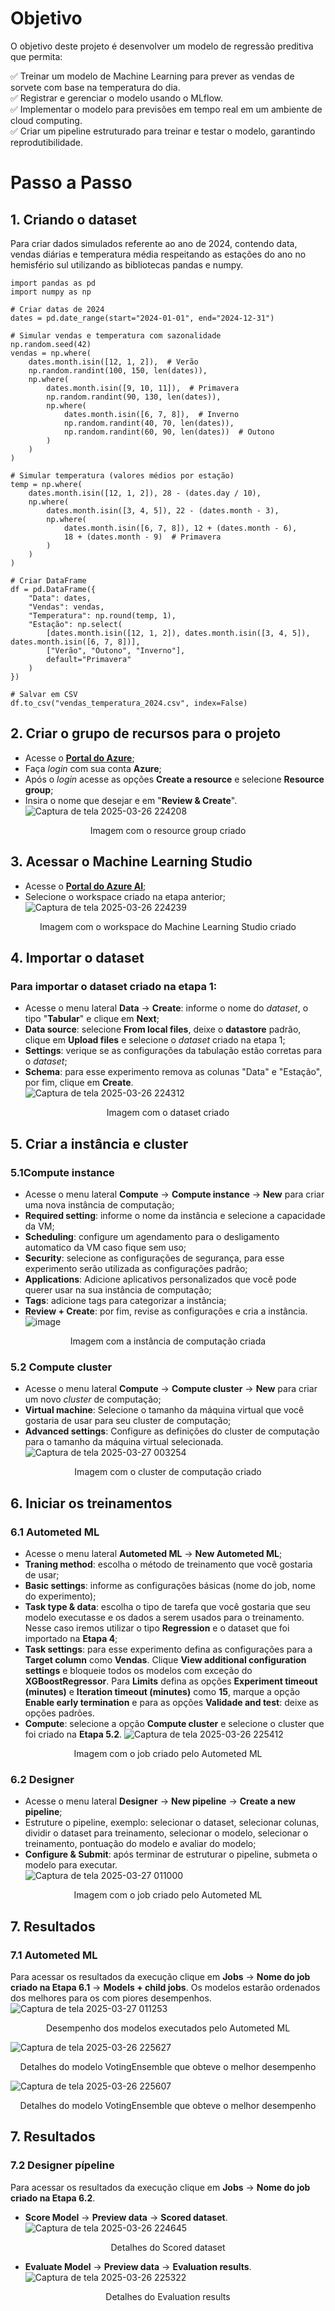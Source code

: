 # Objetivo
O objetivo deste projeto é desenvolver um modelo de regressão preditiva que permita: 

✅ Treinar um modelo de Machine Learning para prever as vendas de sorvete com base na temperatura do dia.  
✅ Registrar e gerenciar o modelo usando o MLflow.  
✅ Implementar o modelo para previsões em tempo real em um ambiente de cloud computing.  
✅ Criar um pipeline estruturado para treinar e testar o modelo, garantindo reprodutibilidade.

# 
# Passo a Passo

## 1. Criando o dataset
Para criar dados simulados referente ao ano de 2024, contendo data, vendas diárias e temperatura média respeitando as estações do ano no hemisfério sul utilizando as bibliotecas pandas e numpy.   
```
import pandas as pd
import numpy as np

# Criar datas de 2024
dates = pd.date_range(start="2024-01-01", end="2024-12-31")

# Simular vendas e temperatura com sazonalidade
np.random.seed(42)
vendas = np.where(
    dates.month.isin([12, 1, 2]),  # Verão
    np.random.randint(100, 150, len(dates)),
    np.where(
        dates.month.isin([9, 10, 11]),  # Primavera
        np.random.randint(90, 130, len(dates)),
        np.where(
            dates.month.isin([6, 7, 8]),  # Inverno
            np.random.randint(40, 70, len(dates)),
            np.random.randint(60, 90, len(dates))  # Outono
        )
    )
)

# Simular temperatura (valores médios por estação)
temp = np.where(
    dates.month.isin([12, 1, 2]), 28 - (dates.day / 10),
    np.where(
        dates.month.isin([3, 4, 5]), 22 - (dates.month - 3),
        np.where(
            dates.month.isin([6, 7, 8]), 12 + (dates.month - 6),
            18 + (dates.month - 9)  # Primavera
        )
    )
)

# Criar DataFrame
df = pd.DataFrame({
    "Data": dates,
    "Vendas": vendas,
    "Temperatura": np.round(temp, 1),
    "Estação": np.select(
        [dates.month.isin([12, 1, 2]), dates.month.isin([3, 4, 5]), dates.month.isin([6, 7, 8])],
        ["Verão", "Outono", "Inverno"],
        default="Primavera"
    )
})

# Salvar em CSV
df.to_csv("vendas_temperatura_2024.csv", index=False)
```


## 2. Criar o grupo de recursos para o projeto
- Acesse o **[Portal do Azure](https://portal.azure.com/)**;
- Faça _login_ com sua conta **Azure**;
- Após o _login_ acesse as opções **Create a resource** e selecione **Resource group**;
- Insira o nome que desejar e em "**Review & Create**".  
![Captura de tela 2025-03-26 224208](https://github.com/user-attachments/assets/6dd841d2-8579-4cce-9a03-6445ab1e3e05)  
<p align="center">Imagem com o resource group criado</p>  

## 3. Acessar o Machine Learning Studio
- Acesse o **[Portal do Azure AI](https://ml.azure.com/)**;
- Selecione o workspace criado na etapa anterior;
![Captura de tela 2025-03-26 224239](https://github.com/user-attachments/assets/865885a3-c157-4576-b2e4-b08b1146e80c)
<p align="center">Imagem com o workspace do Machine Learning Studio criado</p>  

## 4. Importar o dataset
### Para importar o dataset criado na etapa 1:
- Acesse o menu lateral **Data** -> **Create**: informe o nome do _dataset_,  o tipo "**Tabular**" e clique em **Next**;  
- **Data source**: selecione **From local files**, deixe o **datastore** padrão, clique em **Upload files** e selecione o *dataset* criado na etapa 1;
- **Settings**: verique se as configurações da tabulação estão corretas para o *dataset*;
- **Schema**: para esse experimento remova as colunas "Data" e "Estação", por fim, clique em **Create**.  
![Captura de tela 2025-03-26 224312](https://github.com/user-attachments/assets/eae34756-3a08-40e8-942c-5297dbecda58)  
<p align="center">Imagem com o dataset criado</p>  

## 5. Criar a instância e cluster
### 5.1Compute instance  
- Acesse o menu lateral **Compute** -> **Compute instance** -> **New** para criar uma nova instância de computação;
- **Required setting**: informe o nome da instância e selecione a capacidade da VM;
- **Scheduling**: configure um agendamento para o desligamento automatico da VM caso fique sem uso;
- **Security**: selecione as configurações de segurança, para esse experimento serão utilizada as configurações padrão;
- **Applications**: Adicione aplicativos personalizados que você pode querer usar na sua instância de computação;
- **Tags**: adicione tags para categorizar a instância;
- **Review + Create**: por fim, revise as configurações e cria a instância.
![image](https://github.com/user-attachments/assets/250e1b2a-7239-4de0-9c2c-8f45314b4f39)
<p align="center">Imagem com a instância de computação criada</p>  

### 5.2 Compute cluster
- Acesse o menu lateral **Compute** -> **Compute cluster** -> **New** para criar um novo *cluster* de computação;
- **Virtual machine**: Selecione o tamanho da máquina virtual que você gostaria de usar para seu cluster de computação;
- **Advanced settings**: Configure as definições do cluster de computação para o tamanho da máquina virtual selecionada.
![Captura de tela 2025-03-27 003254](https://github.com/user-attachments/assets/06cd0b9d-c60b-41ca-ac6b-c149fc929d65)
<p align="center">Imagem com o cluster de computação criado</p>  

## 6. Iniciar os treinamentos
### 6.1 Autometed ML
- Acesse o menu lateral **Autometed ML** -> **New Autometed ML**;
- **Traning method**: escolha o método de treinamento que você gostaria de usar;
- **Basic settings**: informe as configurações básicas (nome do job, nome do experimento);
- **Task type & data**: escolha o tipo de tarefa que você gostaria que seu modelo executasse e os dados a serem usados ​​para o treinamento. Nesse caso iremos utilizar o tipo **Regression** e o dataset que foi importado na **Etapa 4**;
- **Task settings**: para esse experimento defina as configurações para a **Target column** como **Vendas**. Clique **View additional configuration settings** e bloqueie todos os modelos com exceção do **XGBoostRegressor**. Para **Limits** defina as opções **Experiment timeout (minutes)** e **Iteration timeout (minutes)** como **15**, marque a opção **Enable early termination** e para as opções **Validade and test**: deixe as opções padrões.
- **Compute**: selecione a opção **Compute cluster** e selecione o cluster que foi criado na **Etapa 5.2**.
![Captura de tela 2025-03-26 225412](https://github.com/user-attachments/assets/40a826d6-e158-4109-9e5e-9b903411b839)
<p align="center">Imagem com o job criado pelo Autometed ML</p>  

### 6.2 Designer
- Acesse o menu lateral **Designer** -> **New pipeline** -> **Create a new pipeline**;
- Estruture o pipeline, exemplo: selecionar o dataset, selecionar colunas, dividir o dataset para treinamento, selecionar o modelo, selecionar o treinamento, pontuação do modelo e avaliar do modelo;
- **Configure & Submit**: após terminar de estruturar o pipeline, submeta o modelo para executar.  
![Captura de tela 2025-03-27 011000](https://github.com/user-attachments/assets/ff352412-5129-4707-97b6-efcb580f3cca)
<p align="center">Imagem com o job criado pelo Autometed ML</p>  


## 7. Resultados
### 7.1 Autometed ML
Para acessar os resultados da execução clique em **Jobs** -> **Nome do job criado na Etapa 6.1** -> **Models + child jobs**. Os modelos estarão ordenados dos melhores para os com piores desempenhos.
![Captura de tela 2025-03-27 011253](https://github.com/user-attachments/assets/bba6f01b-7e56-4a9b-9b54-1704be561198)
<p align="center">Desempenho dos modelos executados pelo Autometed ML</p>  

![Captura de tela 2025-03-26 225627](https://github.com/user-attachments/assets/c51c8049-a8b5-43dd-b3d8-942966a438de)  
<p align="center">Detalhes do modelo VotingEnsemble que obteve o melhor desempenho</p>  

![Captura de tela 2025-03-26 225607](https://github.com/user-attachments/assets/73f2ff81-2bdb-4490-8e11-f5f5b3a65c79)
<p align="center">Detalhes do modelo VotingEnsemble que obteve o melhor desempenho</p>  

## 7. Resultados
### 7.2 Designer pípeline
Para acessar os resultados da execução clique em **Jobs** -> **Nome do job criado na Etapa 6.2**.
- **Score Model** -> **Preview data** -> **Scored dataset**.
![Captura de tela 2025-03-26 224645](https://github.com/user-attachments/assets/ebb85ee4-9632-475b-81be-3bb0c5577d77)
<p align="center">Detalhes do Scored dataset</p>  

- **Evaluate Model** -> **Preview data** -> **Evaluation results**.
![Captura de tela 2025-03-26 225322](https://github.com/user-attachments/assets/9ab94640-32d7-41fb-8104-f196e7bc1736)
<p align="center">Detalhes do Evaluation results</p>  

